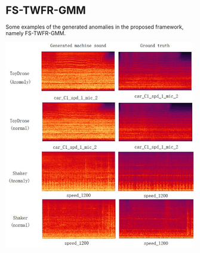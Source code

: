 # FS-TWFR-GMM
Some examples of the generated anomalies in the proposed framework, namely FS-TWFR-GMM.

![alt text](https://github.com/HejingZhang/FS-TWFR-GMM/blob/main/spectrogram.jpg)
